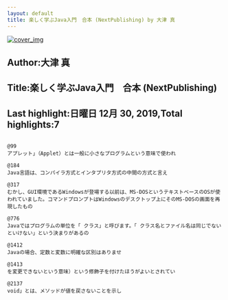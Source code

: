 ```yaml
---
layout: default
title: 楽しく学ぶJava入門　合本 (NextPublishing) by 大津 真
---
```


[![cover_img](http://images-jp.amazon.com/images/P/B01DNI2X8M.09.MZZZZZZZ.jpg)](https://www.amazon.co.jp/dp/B01DNI2X8M)  
## Author:大津 真  
## Title:楽しく学ぶJava入門　合本 (NextPublishing)  
## Last highlight:日曜日 12月 30, 2019,Total highlights:7  
```
  
@99  
アプレット」（Applet）とは一般に小さなプログラムという意味で使われ  
  
@184  
Java言語は、コンパイラ方式とインタプリタ方式の中間の方式と言え  
  
@317  
むかし、GUI環境であるWindowsが登場する以前は、MS-DOSというテキストベースのOSが使われていました。コマンドプロンプトはWindowsのデスクトップ上にそのMS-DOSの画面を再現したもの  
  
@776  
Javaではプログラムの単位を「 クラス」と呼びます。「 クラス名とファイル名は同じでないといけない」という決まりがあるの  
  
@1412  
Javaの場合、定数と変数に明確な区別はありませ  
  
@1413  
を変更できないという意味）という修飾子を付けたほうがよいとされてい  
  
@2137  
void」とは、メソッドが値を戻さないことを示し  